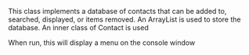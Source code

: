  This class implements a database of contacts that can be
 added to, searched, displayed, or items removed.  An ArrayList
 is used to store the database. An inner class of Contact is used
 
 When run, this will display a menu on the console window 
